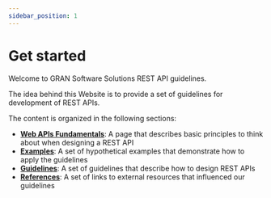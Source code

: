 ```yaml
---
sidebar_position: 1
---
```


# Get started

Welcome to GRAN Software Solutions REST API guidelines.

The idea behind this Website is to provide a set of guidelines for development of REST APIs.

The content is organized in the following sections:

* [**Web APIs Fundamentals**](/docs/web-apis-fundamentals): A page that describes basic principles to think about when designing a REST API
* [**Examples**](/docs/category/example-apis): A set of hypothetical examples that demonstrate how to apply the guidelines
* [**Guidelines**](/docs/category/guidelines): A set of guidelines that describe how to design REST APIs
* [**References**](/docs/references): A set of links to external resources that influenced our guidelines